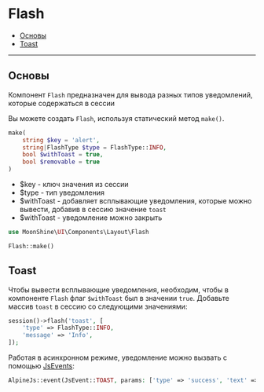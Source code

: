 # Flash

- [Основы](#basics)
- [Toast](#toast)

---

<a name="basics"></a>
## Основы

Компонент `Flash` предназначен для вывода разных типов уведомлений, которые содержаться в сессии

Вы можете создать `Flash`, используя статический метод `make()`.

```php
make(
    string $key = 'alert',
    string|FlashType $type = FlashType::INFO,
    bool $withToast = true,
    bool $removable = true
)
```

 - $key - ключ значения из сессии
 - $type - тип уведомления
 - $withToast - добавляет всплывающие уведомления, которые можно вывести, добавив в сессию значение `toast`
 - $withToast - уведомление можно закрыть

```php
use MoonShine\UI\Components\Layout\Flash

Flash::make()
```

<a name="toast"></a>
## Toast

Чтобы вывести всплывающие уведомления, необходим, чтобы в компоненте `Flash` флаг `$withToast` был в значении `true`. Добавьте массив `toast` в сессию со следующими значениями:

```php
session()->flash('toast', [
    'type' => FlashType::INFO,
    'message' => 'Info',
]);
```

Работая в асинхронном режиме, уведомление можно вызвать с помощью [JsEvents](/docs/{{version}}/frontend/js#default-events):

```php
AlpineJs::event(JsEvent::TOAST, params: ['type' => 'success', 'text' => 'Success'])
```